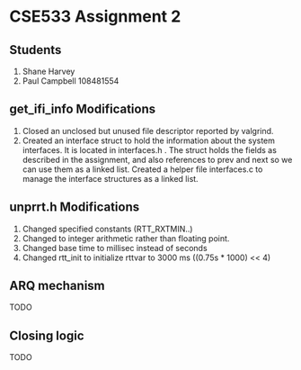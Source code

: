 # CSE533 Assignment 2

## Students 
1. Shane Harvey 
2. Paul Campbell 108481554 

##  get_ifi_info Modifications

1. Closed an unclosed but unused file descriptor reported by valgrind.
2. Created an interface struct to hold the information about the system interfaces. It is located in interfaces.h . The struct holds the fields as described in the assignment, and also references to prev and next so we can use them as a linked list. Created a helper file interfaces.c to manage the interface structures as a linked list. 

## unprrt.h Modifications
1. Changed specified constants (RTT_RXTMIN..)
2. Changed to integer arithmetic rather than floating point.
3. Changed base time to millisec instead of seconds
3. Changed rtt_init to initialize rttvar to 3000 ms ((0.75s * 1000) << 4)

## ARQ mechanism 
TODO

## Closing logic
TODO
